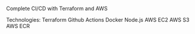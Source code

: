 Complete CI/CD with Terraform and AWS

Technologies:
Terraform
Github Actions
Docker
Node.js
AWS EC2
AWS S3
AWS ECR

